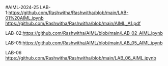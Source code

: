 #AIML-2024-25
LAB-1:https://github.com/Rashwitha/Rashwitha/blob/main/LAB-01%20AIML.ipynb
https://github.com/Rashwitha/Rashwitha/blob/main/AIML_A1.pdf

LAB-02:https://github.com/Rashwitha/AIML/blob/main/LAB_02_AIML.ipynb



LAB-05:https://github.com/Rashwitha/AIML/blob/main/LAB_05_AIML.ipynb




LAB-06 https://github.com/Rashwitha/Rashwitha/blob/main/LAB_06_AIML.ipynb
